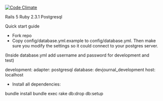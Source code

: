 [![Code Climate](https://codeclimate.com/github/F3PiX/DevJournal/badges/gpa.svg)](https://codeclimate.com/github/F3PiX/DevJournal)

Rails 5 
Ruby 2.3.1
Postgresql 

Quick start guide  
*  Fork repo  
* Copy config/database.yml.example to config/database.yml. Then make sure you modify the settings so it could connect to your postgres server.  

(Inside database.yml add username and password for development and test)    

development:
  adapter: postgresql
  database: devjournal_development
  host: localhost  

*  Install all dependencies:  

bundle install
bundle exec rake db:drop db:setup  



